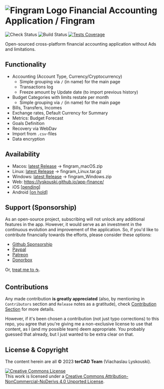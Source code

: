# ![Fingram Logo](https://github.com/lyskouski/app-finance/blob/main/docs/mockups/logo/main.svg) Financial Accounting Application / Fingram
![Check Status](https://github.com/lyskouski/app-finance/actions/workflows/push_to_main.yml/badge.svg?branch=main) ![Build Status](https://github.com/lyskouski/app-finance/actions/workflows/build.yml/badge.svg) [![Tests Coverage](https://lyskouski.github.io/app-finance/coverage/coverage_badge.svg)](https://github.com/lyskouski/app-finance/actions)

Open-sourced cross-platform financial accounting application without Ads and limitations.

## Functionality
- Accounting (Account Type, Currency/Cryptocurrency)
  - Simple grouping via `/` (in name) for the main page
  - Transactions log
  - Freeze amount by Update date (to import previous history)
- Budget Categories with limits restate per month
  - Simple grouping via `/` (in name) for the main page
- Bills, Transfers, Incomes
- Exchange rates, Default Currency for Summary
- Metrics: Budget Forecast
- Goals Definition
- Recovery via WebDav
- Import from `.csv`-files
- Data encryption

## Availability

- Macos: [latest Release](https://github.com/lyskouski/app-finance/releases/latest) -> fingram_macOS.zip
- Linux: [latest Release](https://github.com/lyskouski/app-finance/releases/latest) -> fingram_Linux.tar.gz
- Windows: [latest Release](https://github.com/lyskouski/app-finance/releases/latest) -> fingram_Windows.zip
- Web: https://lyskouski.github.io/app-finance/
- iOS [[pending]](https://github.com/lyskouski/app-finance/issues/116)
- Android [[on hold]](https://github.com/lyskouski/app-finance/issues/129)

## Support (Sponsorship)

As an open-source project, subscribing will not unlock any additional features in the app. However, it would serve as 
an investment in the continuous evolution and improvement of the application. So, if you'd like to contribute 
financially towards the efforts, please consider these options:

* [Github Sponsorship](https://github.com/users/lyskouski/sponsorship)
* [Paypal](https://www.paypal.me/terCAD)
* [Patreon](https://www.patreon.com/terCAD)
* [Donorbox](https://donorbox.org/tercad)

Or, [treat me to :coffee:](https://www.buymeacoffee.com/lyskouski).

## Contributions

Any made contribution **is greatly appreciated** (also, by mentioning in `Contributors` section and `Release` notes
as a gratitude), check [Contribution Section](./CONTRIBUTING.md) for more details.

However, if it's been chosen a contribution (not just typo corrections) to this repo, you agree that you're giving
me a non-exclusive license to use that content, as I (and my possible team) deem appropriate. You probably guessed 
that already, but I just wanted to be extra clear on that.

## License & Copyright

The content herein are all &copy; 2023 **terCAD Team** (Viachaslau Lyskouski).

<a rel="license" href="http://creativecommons.org/licenses/by-nc-nd/4.0/"><img alt="Creative Commons License" style="border-width:0" src="https://i.creativecommons.org/l/by-nc-nd/4.0/88x31.png" /></a><br />This work is licensed under a <a rel="license" href="http://creativecommons.org/licenses/by-nc-nd/4.0/">Creative Commons Attribution-NonCommercial-NoDerivs 4.0 Unported License</a>.
